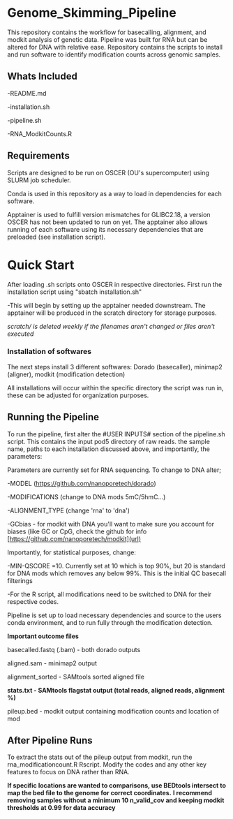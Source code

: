 # Genome_Skimming_Pipeline
This repository contains the workflow for basecalling, alignment, and modkit analysis of genetic data. Pipeline was built for RNA but can be altered for DNA with relative ease.
Repository contains the scripts to install and run software to identify modification counts across genomic samples.


## Whats Included
  -README.md 
  
  -installation.sh 
  
  -pipeline.sh 
  
  -RNA_ModkitCounts.R 

## Requirements

Scripts are designed to be run on OSCER (OU's supercomputer) using SLURM job scheduler.

Conda is used in this repository as a way to load in dependencies for each software.

Apptainer is used to fulfill version mismatches for GLIBC2.18, a version OSCER has not been updated to run on yet. The apptainer also allows running of each software using its necessary dependencies that are preloaded (see installation script).


# Quick Start
  After loading .sh scripts onto OSCER in respective directories. 
  First run the installation script using "sbatch installation.sh"

  -This will begin by setting up the apptainer needed downstream. The apptainer will be produced in the scratch directory for storage purposes. 
  
  *scratch/ is deleted weekly if the filenames aren't changed or files aren't executed*

### Installation of softwares
  
  The next steps install 3 different softwares: Dorado (basecaller), minimap2 (aligner), modkit (modification detection)

All installations will occur within the specific directory the script was run in, these can be adjusted for organization purposes.


## Running the Pipeline

To run the pipeline, first alter the #USER INPUTS# section of the pipeline.sh script.
This contains the input pod5 directory of raw reads. the sample name, paths to each installation discussed above, and importantly, the parameters:


Parameters are currently set for RNA sequencing. To change to DNA alter; 

  -MODEL (https://github.com/nanoporetech/dorado) 

  -MODIFICATIONS (change to DNA mods 5mC/5hmC...)  
  
  -ALIGNMENT_TYPE (change 'rna' to 'dna')

  -GCbias - for modkit with DNA you'll want to make sure you account for biases (like GC or CpG, check the github for info [https://github.com/nanoporetech/modkit](url)

Importantly, for statistical purposes, change:
    
  -MIN-QSCORE =10. Currently set at 10 which is top 90%, but 20 is standard for DNA mods which removes any below 99%. This is the initial QC basecall filterings 
  
  -For the R script, all modifications need to be switched to DNA for their respective codes.

Pipeline is set up to load necessary dependencies and source to the users conda environment, and to run fully through the modification detection. 


**Important outcome files** 

basecalled.fastq (.bam) - both dorado outputs 

aligned.sam - minimap2 output 

alignment_sorted - SAMtools sorted aligned file 

**stats.txt - SAMtools flagstat output (total reads, aligned reads, alignment %)**

pileup.bed - modkit output containing modification counts and location of mod



## After Pipeline Runs

To extract the stats out of the pileup output from modkit, run the rna_modificationcount.R Rscript. Modify the codes and any other key features to focus on DNA rather than RNA.

**If specific locations are wanted to comparisons, use BEDtools intersect to map the bed file to the genome for correct coordinates.**
**I recommend removing samples without a minimum 10 n_valid_cov and keeping modkit thresholds at 0.99 for data accuracy**
